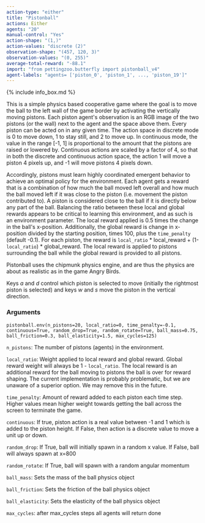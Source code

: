 ```yaml
---
action-type: "either"
title: "Pistonball"
actions: Either
agents: "20"
manual-control: "Yes"
action-shape: "(1,)"
action-values: "discrete (2)"
observation-shape: "(457, 120, 3)"
observation-values: "(0, 255)"
average-total-reward: "-88.1"
import: "from pettingzoo.butterfly import pistonball_v4"
agent-labels: "agents= ['piston_0', 'piston_1', ..., 'piston_19']"
---
```


{% include info_box.md %}



This is a simple physics based cooperative game where the goal is to move the ball to the left wall of the game border by activating the vertically moving pistons. Each piston agent's observation is an RGB image of the two pistons (or the wall) next to the agent and the space above them. Every piston can be acted on in any given time. The action space in discrete mode is 0 to move down, 1 to stay still, and 2 to move up. In continuous mode, the value in the range [-1, 1] is proportional to the amount that the pistons are raised or lowered by. Continuous actions are scaled by a factor of 4, so that in both the discrete and continuous action space, the action 1 will move a piston 4 pixels up, and -1 will move pistons 4 pixels down.

Accordingly, pistons must learn highly coordinated emergent behavior to achieve an optimal policy for the environment. Each agent gets a reward that is a combination of how much the ball moved left overall and how much the ball moved left if it was close to the piston (i.e. movement the piston contributed to). A piston is considered close to the ball if it is directly below any part of the ball. Balancing the ratio between these local and global rewards appears to be critical to learning this environment, and as such is an environment parameter. The local reward applied is 0.5 times the change in the ball's x-position. Additionally, the global reward is change in x-position divided by the starting position, times 100, plus the `time_penalty` (default -0.1). For each piston, the reward is `local_ratio` * local_reward + (1-`local_ratio`) * global_reward. The local reward is applied to pistons surrounding the ball while the global reward is provided to all pistons.

Pistonball uses the chipmunk physics engine, and are thus the physics are about as realistic as in the game Angry Birds.

Keys *a* and *d* control which piston is selected to move (initially the rightmost piston is selected) and keys *w* and *s* move the piston in the vertical direction.


### Arguments

```
pistonball.env(n_pistons=20, local_ratio=0, time_penalty=-0.1, continuous=True, random_drop=True, random_rotate=True, ball_mass=0.75, ball_friction=0.3, ball_elasticity=1.5, max_cycles=125)
```

`n_pistons`: The number of pistons (agents) in the environment.

`local_ratio`:  Weight applied to local reward and global reward. Global reward weight will always be 1 - `local_ratio`. The local reward is an additional reward for the ball moving to pistons the ball is over for reward shaping. The current implementation is probably problematic, but we are unaware of a superior option. We may remove this in the future.

`time_penalty`: Amount of reward added to each piston each time step. Higher values mean higher weight towards getting the ball across the screen to terminate the game.

`continuous`:  If true, piston action is a real value between -1 and 1 which is added to the piston height. If False, then action is a discrete value to move a unit up or down.

`random_drop`:  If True, ball will initially spawn in a random x value. If False, ball will always spawn at x=800

`random_rotate`:  If True, ball will spawn with a random angular momentum

`ball_mass`:  Sets the mass of the ball physics object

`ball_friction`:  Sets the friction of the ball physics object

`ball_elasticity`:  Sets the elasticity of the ball physics object

`max_cycles`:  after max_cycles steps all agents will return done
